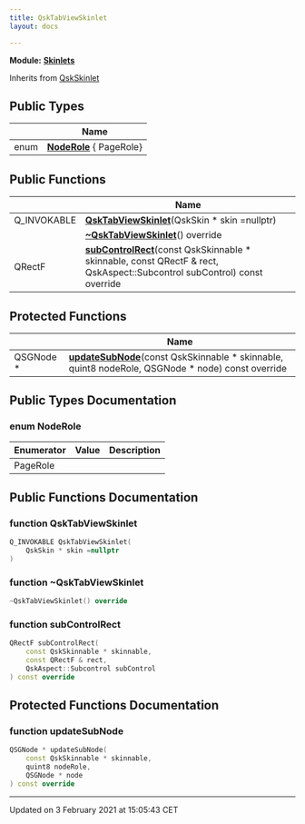 ```yaml
---
title: QskTabViewSkinlet
layout: docs

---
```



**Module:** **[Skinlets](/docs/modules/group__Skinlets/)**



Inherits from [QskSkinlet](/docs/classes/classQskSkinlet/)

## Public Types

|                | Name           |
| -------------- | -------------- |
| enum| **[NodeRole](/docs/classes/classQskTabViewSkinlet/#enum-noderole)** { PageRole} |

## Public Functions

|                | Name           |
| -------------- | -------------- |
| Q_INVOKABLE | **[QskTabViewSkinlet](/docs/classes/classQskTabViewSkinlet/#function-qsktabviewskinlet)**(QskSkin * skin =nullptr) |
| | **[~QskTabViewSkinlet](/docs/classes/classQskTabViewSkinlet/#function-~qsktabviewskinlet)**() override |
| QRectF | **[subControlRect](/docs/classes/classQskTabViewSkinlet/#function-subcontrolrect)**(const QskSkinnable * skinnable, const QRectF & rect, QskAspect::Subcontrol subControl) const override |

## Protected Functions

|                | Name           |
| -------------- | -------------- |
| QSGNode * | **[updateSubNode](/docs/classes/classQskTabViewSkinlet/#function-updatesubnode)**(const QskSkinnable * skinnable, quint8 nodeRole, QSGNode * node) const override |

## Public Types Documentation

### enum NodeRole

| Enumerator | Value | Description |
| ---------- | ----- | ----------- |
| PageRole | |   |




## Public Functions Documentation

### function QskTabViewSkinlet

```cpp
Q_INVOKABLE QskTabViewSkinlet(
    QskSkin * skin =nullptr
)
```


### function ~QskTabViewSkinlet

```cpp
~QskTabViewSkinlet() override
```


### function subControlRect

```cpp
QRectF subControlRect(
    const QskSkinnable * skinnable,
    const QRectF & rect,
    QskAspect::Subcontrol subControl
) const override
```


## Protected Functions Documentation

### function updateSubNode

```cpp
QSGNode * updateSubNode(
    const QskSkinnable * skinnable,
    quint8 nodeRole,
    QSGNode * node
) const override
```


-------------------------------

Updated on  3 February 2021 at 15:05:43 CET